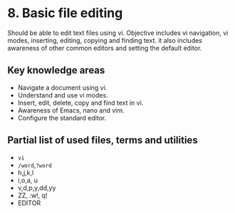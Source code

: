 # 8. Basic file editing

Should be able to edit text files using vi. Objective includes vi navigation, vi modes, inserting, editing, copying and finding text. it also includes awareness of other common editors and setting the default editor.

## Key knowledge areas

* Navigate a document using vi.
* Understand and use vi modes.
* Insert, edit, delete, copy and find text in vi.
* Awareness of Emacs, nano and vim.
* Configure the standard editor.

## Partial list of used files, terms and utilities

* `vi`
* `/word`,`?word`
* h,j,k,l
* i,o,a, u
* v,d,p,y,dd,yy
* ZZ, :w!, q!
* EDITOR
